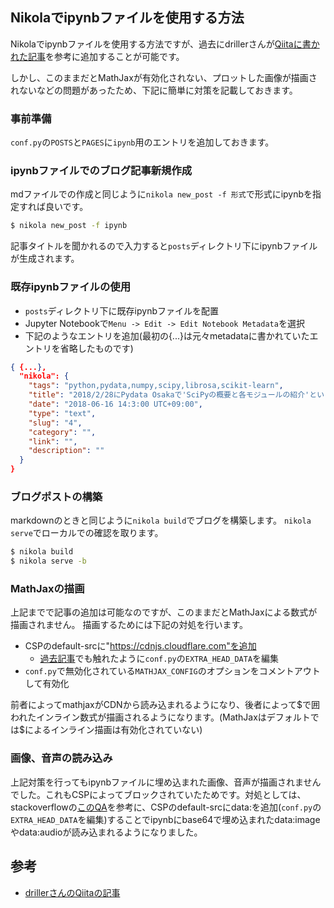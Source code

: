 <!--
.. title: nikolaでipynbファイルの公開設定を行う
.. slug: 3
.. date: 2018-06-16 14:00:00 UTC+09:00
.. tags: nikola, python
.. category: 
.. link: 
.. description: 
.. type: text
-->

## Nikolaでipynbファイルを使用する方法 ##

Nikolaでipynbファイルを使用する方法ですが、過去にdrillerさんが[Qiitaに書かれた記事](https://qiita.com/driller/items/2f8a0dd66d4d8e59e05c)を参考に追加することが可能です。

しかし、このままだとMathJaxが有効化されない、プロットした画像が描画されないなどの問題があったため、下記に簡単に対策を記載しておきます。

### 事前準備 ###

`conf.py`の`POSTS`と`PAGES`に`ipynb`用のエントリを追加しておきます。

### ipynbファイルでのブログ記事新規作成 ###

mdファイルでの作成と同じように`nikola new_post -f 形式`で形式にipynbを指定すれば良いです。

```sh
$ nikola new_post -f ipynb
```

記事タイトルを聞かれるので入力すると`posts`ディレクトリ下にipynbファイルが生成されます。

### 既存ipynbファイルの使用 ###

* `posts`ディレクトリ下に既存ipynbファイルを配置
* Jupyter Notebookで`Menu -> Edit -> Edit Notebook Metadata`を選択
* 下記のようなエントリを追加(最初の{...}は元々metadataに書かれていたエントリを省略したものです)

```json
{ {...},
  "nikola": {
    "tags": "python,pydata,numpy,scipy,librosa,scikit-learn",
    "title": "2018/2/28にPydata Osakaで'SciPyの概要と各モジュールの紹介'というタイトルで発表しました",
    "date": "2018-06-16 14:3:00 UTC+09:00",
    "type": "text",
    "slug": "4",
    "category": "",
    "link": "",
    "description": ""
  }
}
```

### ブログポストの構築 ###

markdownのときと同じように`nikola build`でブログを構築します。
`nikola serve`でローカルでの確認を取ります。

```sh
$ nikola build
$ nikola serve -b
```

### MathJaxの描画 ###

上記までで記事の追加は可能なのですが、このままだとMathJaxによる数式が描画されません。
描画するためには下記の対処を行います。

* CSPのdefault-srcに"https://cdnjs.cloudflare.com"を追加
    * [過去記事](./2.md)でも触れたように`conf.py`の`EXTRA_HEAD_DATA`を編集
* `conf.py`で無効化されている`MATHJAX_CONFIG`のオプションをコメントアウトして有効化

前者によってmathjaxがCDNから読み込まれるようになり、後者によって\$で囲われたインライン数式が描画されるようになります。(MathJaxはデフォルトでは\$によるインライン描画は有効化されていない)

### 画像、音声の読み込み ###

上記対策を行ってもipynbファイルに埋め込まれた画像、音声が描画されませんでした。これもCSPによってブロックされていたためです。対処としては、stackoverflowの[このQA](https://stackoverflow.com/questions/18447970/content-security-policy-data-not-working-for-base64-images-in-chrome-28)を参考に、CSPのdefault-srcにdata:を追加(`conf.py`の`EXTRA_HEAD_DATA`を編集)することでipynbにbase64で埋め込まれたdata:imageやdata:audioが読み込まれるようになりました。


## 参考 ##

* [drillerさんのQiitaの記事](https://qiita.com/driller/items/2f8a0dd66d4d8e59e05c)
